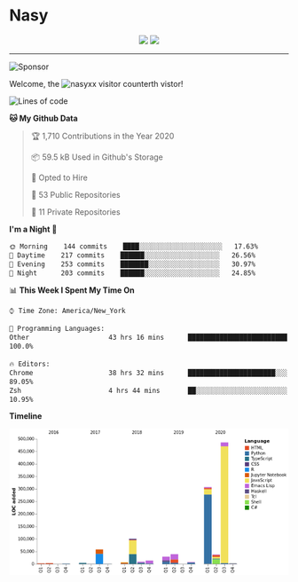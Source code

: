 # Nasy

<p align="center">
<img height="200" src="https://github-readme-stats.vercel.app/api?username=nasyxx&count_private=true&show_icons=true&theme=dracula&include_all_commits=true"/>
<img height="200" src="https://github-readme-stats.vercel.app/api/top-langs/?username=nasyxx&theme=dracula&hide=html,jupyter+notebook&count_private=true&show_icons=true"/>
</p>
  
----------------

![Sponsor](https://img.shields.io/static/v1.svg?label=Sponsor&message=%E2%9D%A4&logo=GitHub&style=flat&color=pink)
 
Welcome, the ![nasyxx visitor counter](https://count.getloli.com/get/@nasyxx?theme=rule34)th vistor!
 
<!--START_SECTION:waka-->
![Lines of code](https://img.shields.io/badge/From%20Hello%20World%20I%27ve%20Written-36.5%20million%20lines%20of%20code-blue)

**🐱 My Github Data** 

> 🏆 1,710 Contributions in the Year 2020
 > 
> 📦 59.5 kB Used in Github's Storage 
 > 
> 💼 Opted to Hire
 > 
> 📜 53 Public Repositories 
 > 
> 🔑 11 Private Repositories  

**I'm a Night 🦉** 

```text
🌞 Morning    144 commits    ████░░░░░░░░░░░░░░░░░░░░░   17.63% 
🌆 Daytime    217 commits    ██████░░░░░░░░░░░░░░░░░░░   26.56% 
🌃 Evening    253 commits    ███████░░░░░░░░░░░░░░░░░░   30.97% 
🌙 Night      203 commits    ██████░░░░░░░░░░░░░░░░░░░   24.85%

```


📊 **This Week I Spent My Time On** 

```text
⌚︎ Time Zone: America/New_York

💬 Programming Languages: 
Other                    43 hrs 16 mins      █████████████████████████   100.0%

🔥 Editors: 
Chrome                   38 hrs 32 mins      ██████████████████████░░░   89.05% 
Zsh                      4 hrs 44 mins       ██░░░░░░░░░░░░░░░░░░░░░░░   10.95%

```

**Timeline**

![Chart not found](https://raw.githubusercontent.com/nasyxx/nasyxx/master/charts/bar_graph.png) 


<!--END_SECTION:waka-->

<!-- ![visitors](https://visitor-badge.laobi.icu/badge?page_id=nasyxx.nasyxx) -->
